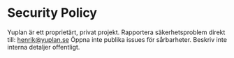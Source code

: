 # Security Policy

Yuplan är ett proprietärt, privat projekt.
Rapportera säkerhetsproblem direkt till: henrik@yuplan.se
Öppna inte publika issues för sårbarheter. Beskriv inte interna detaljer offentligt.
